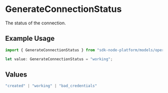 # GenerateConnectionStatus

The status of the connection.

## Example Usage

```typescript
import { GenerateConnectionStatus } from "sdk-node-platform/models/operations";

let value: GenerateConnectionStatus = "working";
```

## Values

```typescript
"created" | "working" | "bad_credentials"
```